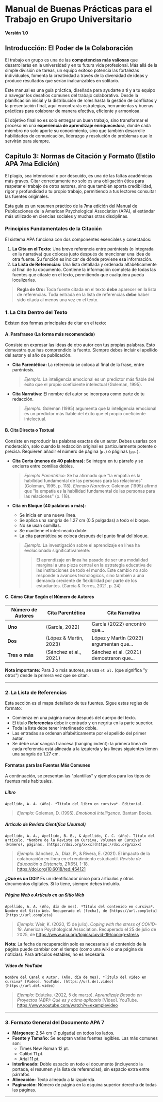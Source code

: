 
# **Manual de Buenas Prácticas para el Trabajo en Grupo Universitario**

**Versión 1.0**

## **Introducción: El Poder de la Colaboración**

El trabajo en grupo es una de las **competencias más valiosas** que desarrollarás en la universidad y en tu futura vida profesional. Más allá de la simple división de tareas, un equipo exitoso potencia las fortalezas individuales, fomenta la creatividad a través de la diversidad de ideas y produce resultados que serían inalcanzables en solitario.

Este manual es una guía práctica, diseñada para ayudarte a ti y a tu equipo a navegar los desafíos comunes del trabajo colaborativo. Desde la planificación inicial y la distribución de roles hasta la gestión de conflictos y la presentación final, aquí encontrarás estrategias, herramientas y buenas prácticas para colaborar de manera efectiva, eficiente y armoniosa.

El objetivo final no es solo entregar un buen trabajo, sino transformar el proceso en una **experiencia de aprendizaje enriquecedora**, donde cada miembro no solo aporte su conocimiento, sino que también desarrolle habilidades de comunicación, liderazgo y resolución de problemas que le servirán para siempre.

## **Capítulo 3: Normas de Citación y Formato (Estilo APA 7ma Edición)**

El plagio, sea intencional o por descuido, es una de las faltas académicas más graves. Citar correctamente no solo es una obligación ética para respetar el trabajo de otros autores, sino que también aporta credibilidad, rigor y profundidad a tu propio trabajo, permitiendo a tus lectores consultar las fuentes originales.

Esta guía es un resumen práctico de la 7ma edición del Manual de Publicaciones de la American Psychological Association (APA), el estándar más utilizado en ciencias sociales y muchas otras disciplinas.

### **Principios Fundamentales de la Citación**

El sistema APA funciona con dos componentes esenciales y conectados:

1.  **La Cita en el Texto:** Una breve referencia entre paréntesis (o integrada en la narrativa) que colocas justo después de mencionar una idea de otra fuente. Su función es indicar de dónde proviene esa información.
2.  **La Lista de Referencias:** Una lista detallada y ordenada alfabéticamente al final de tu documento. Contiene la información completa de todas las fuentes que citaste en el texto, permitiendo que cualquiera pueda localizarlas.

> **Regla de Oro:** Toda fuente citada en el texto **debe** aparecer en la lista de referencias. Toda entrada en la lista de referencias **debe** haber sido citada al menos una vez en el texto.

### **1. La Cita Dentro del Texto**

Existen dos formas principales de citar en el texto:

#### **A. Parafraseo (La forma más recomendada)**

Consiste en expresar las ideas de otro autor con tus propias palabras. Esto demuestra que has comprendido la fuente. Siempre debes incluir el apellido del autor y el año de publicación.

* **Cita Parentética:** La referencia se coloca al final de la frase, entre paréntesis.
    > *Ejemplo:* La inteligencia emocional es un predictor más fiable del éxito que el propio coeficiente intelectual (Goleman, 1995).

* **Cita Narrativa:** El nombre del autor se incorpora como parte de tu redacción.
    > *Ejemplo:* Goleman (1995) argumenta que la inteligencia emocional es un predictor más fiable del éxito que el propio coeficiente intelectual.

#### **B. Cita Directa o Textual**

Consiste en reproducir las palabras exactas de un autor. Debes usarlas con moderación, solo cuando la redacción original es particularmente potente o precisa. Requieren añadir el número de página (`p.`) o páginas (`pp.`).

* **Cita Corta (menos de 40 palabras):** Se integra en tu párrafo y se encierra entre comillas dobles.
    > *Ejemplo Parentético:* Se ha afirmado que "la empatía es la habilidad fundamental de las personas para las relaciones" (Goleman, 1995, p. 118).
    > *Ejemplo Narrativo:* Goleman (1995) afirmó que "la empatía es la habilidad fundamental de las personas para las relaciones" (p. 118).

* **Cita en Bloque (40 palabras o más):**
    * Se inicia en una nueva línea.
    * Se aplica una sangría de 1.27 cm (0.5 pulgadas) a todo el bloque.
    * No se usan comillas.
    * Se mantiene el interlineado doble.
    * La cita parentética se coloca después del punto final del bloque.

    > *Ejemplo:*
    > La investigación sobre el aprendizaje en línea ha evolucionado significativamente:
    > > El aprendizaje en línea ha pasado de ser una modalidad marginal a una pieza central en la estrategia educativa de las instituciones de todo el mundo. Este cambio no solo responde a avances tecnológicos, sino también a una demanda creciente de flexibilidad por parte de los estudiantes. (García & Torres, 2021, p. 24)

#### **C. Cómo Citar Según el Número de Autores**

| Número de Autores       | Cita Parentética                                 | Cita Narrativa                                 |
| ----------------------- | ------------------------------------------------ | ---------------------------------------------- |
| **Uno** | (García, 2022)                                   | García (2022) encontró que...                  |
| **Dos** | (López & Martín, 2023)                           | López y Martín (2023) argumentan que...        |
| **Tres o más** | (Sánchez et al., 2021)                           | Sánchez et al. (2021) demostraron que...       |

**Nota importante:** Para 3 o más autores, se usa `et al.` (que significa "y otros") desde la primera vez que se citan.

---

### **2. La Lista de Referencias**

Esta sección es el mapa detallado de tus fuentes. Sigue estas reglas de formato:

* Comienza en una página nueva después del cuerpo del texto.
* El título **Referencias** debe ir centrado y en negrita en la parte superior.
* Toda la lista debe tener interlineado doble.
* Las entradas se ordenan alfabéticamente por el apellido del primer autor.
* Se debe usar sangría francesa (hanging indent): la primera línea de cada referencia está alineada a la izquierda y las líneas siguientes tienen una sangría de 1.27 cm.

#### **Formatos para las Fuentes Más Comunes**

A continuación, se presentan las "plantillas" y ejemplos para los tipos de fuentes más habituales.

##### **Libro**

```
Apellido, A. A. (Año). *Título del libro en cursiva*. Editorial.
```
> *Ejemplo:*
> Goleman, D. (1995). *Emotional intelligence*. Bantam Books.

##### **Artículo de Revista Científica (Journal)**

```
Apellido, A. A., Apellido, B. B., & Apellido, C. C. (Año). Título del artículo. *Nombre de la Revista en Cursiva, Volumen en Cursiva*(Número), páginas. [https://doi.org/xxxx](https://doi.org/xxxx)
```
> *Ejemplo:*
> Sánchez, A., Díaz, P., & Rivera, E. (2021). El impacto de la colaboración en línea en el rendimiento estudiantil. *Revista de Educación a Distancia, 21*(65), 1-18. https://doi.org/10.6018/red.454121

**¿Qué es un DOI?** Es un identificador único para artículos y otros documentos digitales. Si lo tiene, siempre debes incluirlo.

##### **Página Web o Artículo en un Sitio Web**

```
Apellido, A. A. (Año, día de mes). *Título del contenido en cursiva*. Nombre del Sitio Web. Recuperado el [fecha], de [https://url.completa](https://url.completa)
```
> *Ejemplo:*
> Weir, K. (2020, 15 de julio). *Coping with the stress of COVID-19*. American Psychological Association. Recuperado el 25 de julio de 2025, de https://www.apa.org/topics/covid-19/coping-stress

**Nota:** La fecha de recuperación solo es necesaria si el contenido de la página puede cambiar con el tiempo (como una wiki o una página de noticias). Para artículos estables, no es necesaria.

##### **Video de YouTube**

```
Nombre del Canal o Autor. (Año, día de mes). *Título del video en cursiva* [Video]. YouTube. [https://url.del.video](https://url.del.video)
```
> *Ejemplo:*
> Eduteka. (2022, 5 de marzo). *Aprendizaje Basado en Proyectos (ABP): Qué es y cómo aplicarlo* [Video]. YouTube. https://www.youtube.com/watch?v=examplevideo

---

### **3. Formato General del Documento APA 7**

* **Márgenes:** 2.54 cm (1 pulgada) en todos los lados.
* **Fuente y Tamaño:** Se aceptan varias fuentes legibles. Las más comunes son:
    * Times New Roman 12 pt.
    * Calibri 11 pt.
    * Arial 11 pt.
* **Interlineado:** Doble espacio en todo el documento (incluyendo la portada, el resumen y la lista de referencias), sin espacio extra entre párrafos.
* **Alineación:** Texto alineado a la izquierda.
* **Paginación:** Número de página en la esquina superior derecha de todas las páginas.

---
